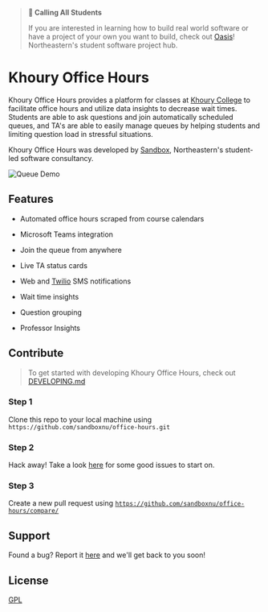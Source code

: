 > **📣 Calling All Students**
>
> If you are interested in learning how to build real world software or have a project of your own you want to build, check out <a href="https://oasisneu.com">Oasis</a>! Northeastern's student software project hub.

# Khoury Office Hours

Khoury Office Hours provides a platform for classes at [Khoury College](https://www.khoury.northeastern.edu/) to facilitate office hours and utilize data insights to decrease wait times. Students are able to ask questions and join automatically scheduled queues, and TA's are able to easily manage queues by helping students and limiting question load in stressful situations.

Khoury Office Hours was developed by [Sandbox](https://www.sandboxnu.com/), Northeastern's student-led software consultancy.

![Queue Demo](https://i.imgur.com/LxxLW3O.jpg)

## Features

- Automated office hours scraped from course calendars

- Microsoft Teams integration

- Join the queue from anywhere

- Live TA status cards

- Web and [Twilio](https://www.twilio.com/) SMS notifications

- Wait time insights

- Question grouping

- Professor Insights

## Contribute

> To get started with developing Khoury Office Hours, check out [DEVELOPING.md](https://github.com/sandboxnu/office-hours/blob/master/DEVELOPING.md)

### Step 1

Clone this repo to your local machine using `https://github.com/sandboxnu/office-hours.git`

### Step 2

Hack away! Take a look [here](https://github.com/sandboxnu/office-hours/issues?q=is%3Aopen+is%3Aissue+label%3A%22good+first+issue%22) for some good issues to start on.

### Step 3

Create a new pull request using <a href="https://github.com/sandboxnu/office-hours/compare/" target="_blank">`https://github.com/sandboxnu/office-hours/compare/`</a>

## Support

Found a bug? Report it [here](https://forms.monday.com/forms/06be3745a411353ad295249d43835d38) and we'll get back to you soon!

## License

[GPL](https://github.com/sandboxnu/office-hours/blob/master/LICENSE)
